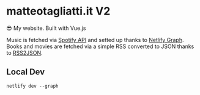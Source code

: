 # matteotagliatti.it V2

😎 My website. Built with Vue.js

Music is fetched via [Spotify API](https://developer.spotify.com/documentation/web-api/) and setted up thanks to [Netlify Graph](https://docs.netlify.com/netlify-labs/experimental-features/netlify-graph/). Books and movies are fetched via a simple RSS converted to JSON thanks to [RSS2JSON](https://rss2json.com/).

## Local Dev

`netlify dev --graph`
